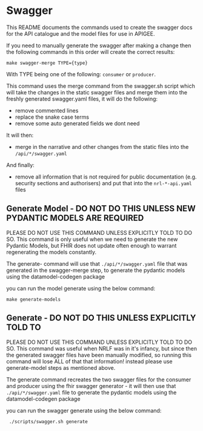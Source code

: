 # Swagger

This README documents the commands used to create the swagger docs for the API catalogue and the model files for use in APIGEE.

If you need to manually generate the swagger after making a change then the following commands in this order will create the correct results:

```shell
make swagger-merge TYPE={type}
```

With TYPE being one of the following: `consumer` or `producer`.

This command uses the merge command from the swagger.sh script which will take the changes in the static swagger files and merge them into the freshly generated swagger.yaml files, it will do the following:

- remove commented lines
- replace the snake case terms
- remove some auto generated fields we dont need

It will then:

- merge in the narrative and other changes from the static files into the `/api/*/swagger.yaml`

And finally:

- remove all information that is not required for public documentation (e.g. security sections and authorisers) and put that into the `nrl-*-api.yaml` files

## Generate Model - DO NOT DO THIS UNLESS NEW PYDANTIC MODELS ARE REQUIRED

PLEASE DO NOT USE THIS COMMAND UNLESS EXPLICITLY TOLD TO DO SO. This command is only useful when we need to generate the new Pydantic Models, but FHIR does not update often enough to warrant regenerating the models constantly.

The generate- command will use that `./api/*/swagger.yaml` file that was generated in the swagger-merge step, to generate the pydantic models using the datamodel-codegen package

you can run the model generate using the below command:

```shell
make generate-models
```

## Generate - DO NOT DO THIS UNLESS EXPLICITLY TOLD TO

PLEASE DO NOT USE THIS COMMAND UNLESS EXPLICITLY TOLD TO DO SO. This command was useful when NRLF was in it's infancy, but since then the generated swagger files have been manually modified, so running this command will lose ALL of that that information! instead please use generate-model steps as mentioned above.

The generate command recreates the two swagger files for the consumer and producer using the fhir swagger generator - it will then use that `./api/*/swagger.yaml` file to generate the pydantic models using the datamodel-codegen package

you can run the swagger generate using the below command:

```shell
 ./scripts/swagger.sh generate
```
